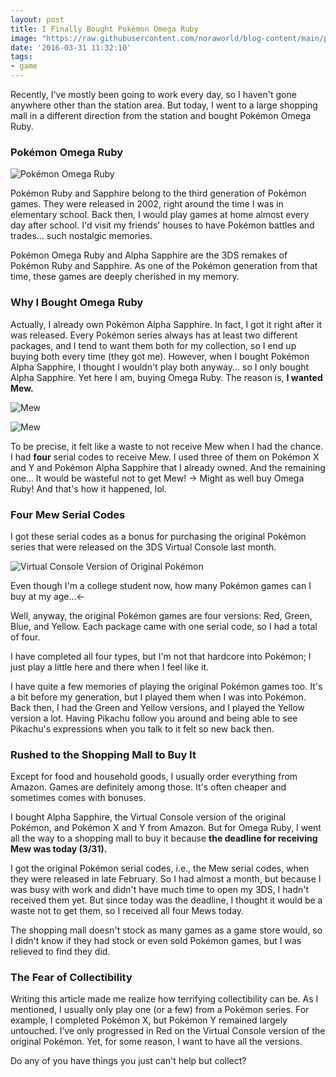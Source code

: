 ```yaml
---
layout: post
title: I Finally Bought Pokémon Omega Ruby
image: "https://raw.githubusercontent.com/noraworld/blog-content/main/pokemon-omega-ruby/IMG_2466.JPG"
date: '2016-03-31 11:32:10'
tags:
- game
---
```


Recently, I've mostly been going to work every day, so I haven't gone anywhere other than the station area. But today, I went to a large shopping mall in a different direction from the station and bought Pokémon Omega Ruby.

### Pokémon Omega Ruby
![Pokémon Omega Ruby](https://raw.githubusercontent.com/noraworld/blog-content/main/pokemon-omega-ruby/IMG_2466-1.JPG)

Pokémon Ruby and Sapphire belong to the third generation of Pokémon games. They were released in 2002, right around the time I was in elementary school. Back then, I would play games at home almost every day after school. I'd visit my friends' houses to have Pokémon battles and trades... such nostalgic memories.

Pokémon Omega Ruby and Alpha Sapphire are the 3DS remakes of Pokémon Ruby and Sapphire. As one of the Pokémon generation from that time, these games are deeply cherished in my memory.

### Why I Bought Omega Ruby
Actually, I already own Pokémon Alpha Sapphire. In fact, I got it right after it was released. Every Pokémon series always has at least two different packages, and I tend to want them both for my collection, so I end up buying both every time (they got me). However, when I bought Pokémon Alpha Sapphire, I thought I wouldn't play both anyway... so I only bought Alpha Sapphire. Yet here I am, buying Omega Ruby. The reason is, **I wanted Mew.**

![Mew](https://raw.githubusercontent.com/noraworld/blog-content/main/pokemon-omega-ruby/IMG_2471.JPG)

![Mew](https://raw.githubusercontent.com/noraworld/blog-content/main/pokemon-omega-ruby/IMG_2472.JPG)

To be precise, it felt like a waste to not receive Mew when I had the chance. I had **four** serial codes to receive Mew. I used three of them on Pokémon X and Y and Pokémon Alpha Sapphire that I already owned. And the remaining one... It would be wasteful not to get Mew! → Might as well buy Omega Ruby! And that's how it happened, lol.

### Four Mew Serial Codes
I got these serial codes as a bonus for purchasing the original Pokémon series that were released on the 3DS Virtual Console last month.

![Virtual Console Version of Original Pokémon](https://raw.githubusercontent.com/noraworld/blog-content/main/pokemon-omega-ruby/IMG_2393.JPG)

Even though I'm a college student now, how many Pokémon games can I buy at my age...←

Well, anyway, the original Pokémon games are four versions: Red, Green, Blue, and Yellow. Each package came with one serial code, so I had a total of four.

I have completed all four types, but I'm not that hardcore into Pokémon; I just play a little here and there when I feel like it.

I have quite a few memories of playing the original Pokémon games too. It's a bit before my generation, but I played them when I was into Pokémon. Back then, I had the Green and Yellow versions, and I played the Yellow version a lot. Having Pikachu follow you around and being able to see Pikachu's expressions when you talk to it felt so new back then.

### Rushed to the Shopping Mall to Buy It
Except for food and household goods, I usually order everything from Amazon. Games are definitely among those. It's often cheaper and sometimes comes with bonuses.

I bought Alpha Sapphire, the Virtual Console version of the original Pokémon, and Pokémon X and Y from Amazon. But for Omega Ruby, I went all the way to a shopping mall to buy it because **the deadline for receiving Mew was today (3/31).**

I got the original Pokémon serial codes, i.e., the Mew serial codes, when they were released in late February. So I had almost a month, but because I was busy with work and didn't have much time to open my 3DS, I hadn't received them yet. But since today was the deadline, I thought it would be a waste not to get them, so I received all four Mews today.

The shopping mall doesn't stock as many games as a game store would, so I didn't know if they had stock or even sold Pokémon games, but I was relieved to find they did.

### The Fear of Collectibility
Writing this article made me realize how terrifying collectibility can be. As I mentioned, I usually only play one (or a few) from a Pokémon series. For example, I completed Pokémon X, but Pokémon Y remained largely untouched. I’ve only progressed in Red on the Virtual Console version of the original Pokémon. Yet, for some reason, I want to have all the versions.

Do any of you have things you just can't help but collect?
